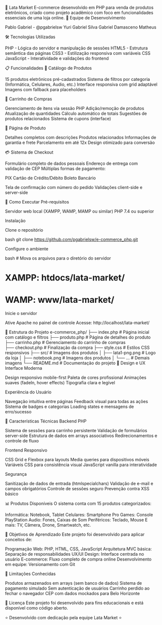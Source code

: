 🛒 Lata Market
E-commerce desenvolvido em PHP para venda de produtos eletrônicos, criado como projeto acadêmico com foco em funcionalidades essenciais de uma loja online.
👥 Equipe de Desenvolvimento

Pablo Gabriel - @pgabrielsw
Yuri
Gabriel Silva
Gabriel Damasceno
Matheus

🛠️ Tecnologias Utilizadas

PHP - Lógica do servidor e manipulação de sessões
HTML5 - Estrutura semântica das páginas
CSS3 - Estilização responsiva com variáveis CSS
JavaScript - Interatividade e validações do frontend

📋 Funcionalidades
🏪 Catálogo de Produtos

15 produtos eletrônicos pré-cadastrados
Sistema de filtros por categoria (Informática, Celulares, Audio, etc.)
Interface responsiva com grid adaptável
Imagens com fallback para placeholders

🛒 Carrinho de Compras

Gerenciamento de itens via sessão PHP
Adição/remoção de produtos
Atualização de quantidades
Cálculo automático de totais
Sugestões de produtos relacionados
Sistema de cupons (interface)

📱 Página de Produto

Detalhes completos com descrições
Produtos relacionados
Informações de garantia e frete
Parcelamento em até 12x
Design otimizado para conversão

💳 Sistema de Checkout

Formulário completo de dados pessoais
Endereço de entrega com validação de CEP
Múltiplas formas de pagamento:

PIX
Cartão de Crédito/Débito
Boleto Bancário


Tela de confirmação com número do pedido
Validações client-side e server-side

🚀 Como Executar
Pré-requisitos

Servidor web local (XAMPP, WAMP, MAMP ou similar)
PHP 7.4 ou superior

Instalação

Clone o repositório

bash   git clone https://github.com/pgabrielsw/e-commerce_php.git

Configure o ambiente

bash   # Mova os arquivos para o diretório do servidor
   # XAMPP: htdocs/lata-market/
   # WAMP: www/lata-market/

Inicie o servidor

Ative Apache no painel de controle
Acesse: http://localhost/lata-market/



📁 Estrutura do Projeto
e-commerce_php/
├── index.php           # Página inicial com catálogo e filtros
├── produto.php         # Página de detalhes do produto
├── carrinho.php        # Gerenciamento do carrinho de compras  
├── checkout.php        # Finalização da compra
├── style.css          # Estilos CSS responsivos
├── src/               # Imagens dos produtos
│   ├── lata1-png.png  # Logo da loja
│   ├── notebook.png   # Imagens dos produtos
│   └── ...            # Demais imagens
└── README.md          # Documentação do projeto
🎨 Design e UX
Interface Moderna

Design responsivo mobile-first
Paleta de cores profissional
Animações suaves (fadeIn, hover effects)
Tipografia clara e legível

Experiência do Usuário

Navegação intuitiva entre páginas
Feedback visual para todas as ações
Sistema de badges e categorias
Loading states e mensagens de erro/sucesso

🔧 Características Técnicas
Backend PHP

Sistema de sessões para carrinho persistente
Validação de formulários server-side
Estrutura de dados em arrays associativos
Redirecionamentos e controle de fluxo

Frontend Responsivo

CSS Grid e Flexbox para layouts
Media queries para dispositivos móveis
Variáveis CSS para consistência visual
JavaScript vanilla para interatividade

Segurança

Sanitização de dados de entrada (htmlspecialchars)
Validação de e-mail e campos obrigatórios
Controle de sessões seguro
Prevenção contra XSS básico

📊 Produtos Disponíveis
O sistema conta com 15 produtos categorizados:

Informática: Notebook, Tablet
Celulares: Smartphone Pro
Games: Console PlayStation
Audio: Fones, Caixas de Som
Periféricos: Teclado, Mouse
E mais: TV, Câmera, Drone, Smartwatch, etc.

🎯 Objetivos de Aprendizado
Este projeto foi desenvolvido para aplicar conceitos de:

Programação Web: PHP, HTML, CSS, JavaScript
Arquitetura MVC básica: Separação de responsabilidades
UX/UI Design: Interface centrada no usuário
E-commerce: Fluxo completo de compra online
Desenvolvimento em equipe: Versionamento com Git

🚧 Limitações Conhecidas

Produtos armazenados em arrays (sem banco de dados)
Sistema de pagamento simulado
Sem autenticação de usuários
Carrinho perdido ao fechar o navegador
CEP com dados mockados para Belo Horizonte

📄 Licença
Este projeto foi desenvolvido para fins educacionais e está disponível como código aberto.

⭐ Desenvolvido com dedicação pela equipe Lata Market ⭐
